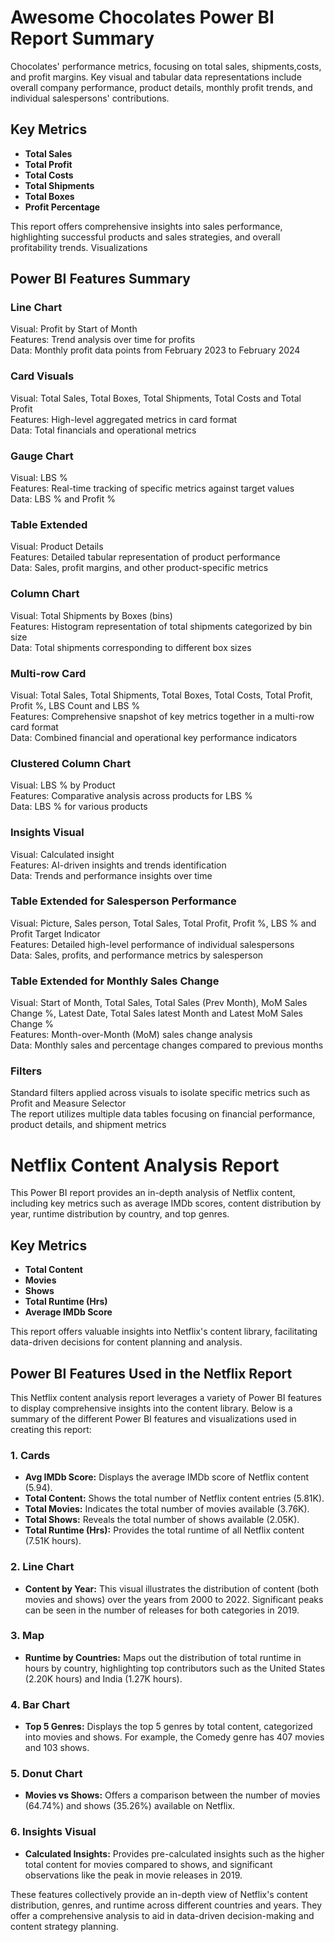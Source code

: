 # Awesome Chocolates Power BI Report Summary

Chocolates\' performance metrics, focusing on total sales, shipments,costs, and profit margins. Key visual and tabular data representations include overall company performance, product details, monthly profit trends, and individual salespersons\' contributions.

## Key Metrics 
- **Total Sales**    
- **Total Profit**    
- **Total Costs**  
- **Total Shipments**    
- **Total Boxes**    
- **Profit Percentage**    

This report offers comprehensive insights into sales performance, highlighting successful products and sales strategies, and overall profitability trends.
Visualizations  

## Power BI Features Summary  
### Line Chart  
Visual: Profit by Start of Month  
Features: Trend analysis over time for profits  
Data: Monthly profit data points from February 2023 to February 2024  
### Card Visuals  
Visual: Total Sales, Total Boxes, Total Shipments, Total Costs and Total Profit  
Features: High-level aggregated metrics in card format  
Data: Total financials and operational metrics  
### Gauge Chart  
Visual: LBS %  
Features: Real-time tracking of specific metrics against target values  
Data: LBS % and Profit %  
### Table Extended  
Visual: Product Details  
Features: Detailed tabular representation of product performance  
Data: Sales, profit margins, and other product-specific metrics  
### Column Chart  
Visual: Total Shipments by Boxes (bins)  
Features: Histogram representation of total shipments categorized by bin size  
Data: Total shipments corresponding to different box sizes  
### Multi-row Card  
Visual: Total Sales, Total Shipments, Total Boxes, Total Costs, Total Profit, Profit %, LBS Count and LBS %  
Features: Comprehensive snapshot of key metrics together in a multi-row card format  
Data: Combined financial and operational key performance indicators  
### Clustered Column Chart  
Visual: LBS % by Product  
Features: Comparative analysis across products for LBS %  
Data: LBS % for various products  
### Insights Visual  
Visual: Calculated insight  
Features: AI-driven insights and trends identification  
Data: Trends and performance insights over time  
### Table Extended for Salesperson Performance  
Visual: Picture, Sales person, Total Sales, Total Profit, Profit %, LBS % and Profit Target Indicator  
Features: Detailed high-level performance of individual salespersons  
Data: Sales, profits, and performance metrics by salesperson  
### Table Extended for Monthly Sales Change  
Visual: Start of Month, Total Sales, Total Sales (Prev Month), MoM Sales Change %, Latest Date, Total Sales latest Month and Latest MoM Sales Change %  
Features: Month-over-Month (MoM) sales change analysis  
Data: Monthly sales and percentage changes compared to previous months  
### Filters  
Standard filters applied across visuals to isolate specific metrics such as Profit and Measure Selector  
The report utilizes multiple data tables focusing on financial performance, product details, and shipment metrics

# Netflix Content Analysis Report

This Power BI report provides an in-depth analysis of Netflix content, including key metrics such as average IMDb scores, content distribution by year, runtime distribution by country, and top genres. 

## Key Metrics
- **Total Content**
- **Movies**
- **Shows**
- **Total Runtime (Hrs)**
- **Average IMDb Score**

This report offers valuable insights into Netflix's content library, facilitating data-driven decisions for content planning and analysis.

## Power BI Features Used in the Netflix Report

This Netflix content analysis report leverages a variety of Power BI features to display comprehensive insights into the content library. Below is a summary of the different Power BI features and visualizations used in creating this report:

### 1. Cards
- **Avg IMDb Score:** Displays the average IMDb score of Netflix content (5.94).
- **Total Content:** Shows the total number of Netflix content entries (5.81K).
- **Total Movies:** Indicates the total number of movies available (3.76K).
- **Total Shows:** Reveals the total number of shows available (2.05K).
- **Total Runtime (Hrs):** Provides the total runtime of all Netflix content (7.51K hours).

### 2. Line Chart
- **Content by Year:** This visual illustrates the distribution of content (both movies and shows) over the years from 2000 to 2022. Significant peaks can be seen in the number of releases for both categories in 2019.

### 3. Map
- **Runtime by Countries:** Maps out the distribution of total runtime in hours by country, highlighting top contributors such as the United States (2.20K hours) and India (1.27K hours).

### 4. Bar Chart
- **Top 5 Genres:** Displays the top 5 genres by total content, categorized into movies and shows. For example, the Comedy genre has 407 movies and 103 shows.

### 5. Donut Chart
- **Movies vs Shows:** Offers a comparison between the number of movies (64.74%) and shows (35.26%) available on Netflix.

### 6. Insights Visual
- **Calculated Insights:** Provides pre-calculated insights such as the higher total content for movies compared to shows, and significant observations like the peak in movie releases in 2019.

These features collectively provide an in-depth view of Netflix's content distribution, genres, and runtime across different countries and years. They offer a comprehensive analysis to aid in data-driven decision-making and content strategy planning.
